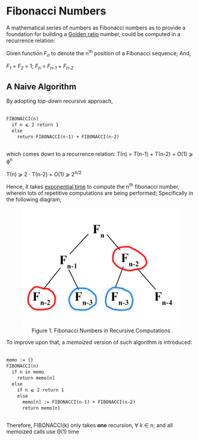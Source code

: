 # Fibonacci Numbers

A mathematical series of numbers as Fibonacci numbers as to provide a foundation for building a [Golden ratio](https://en.wikipedia.org/wiki/Golden_ratio) number, could be computed in a recurrence relation:

Given function _F<sub>n</sub>_ to denote the n<sup>th</sup> position of a Fibonacci sequence; And,

_F<sub>1</sub>_ = _F<sub>2</sub>_ = 1; _F<sub>n</sub>_ = _F<sub>n-1</sub>_ + _F<sub>n-2</sub>_

## A Naive Algorithm

By adopting _top-down_ recursive approach,

<pre>
<code>
FIBONACCI(n)
  if n &les; 2 return 1
  else
    return FIBONACCI(n-1) + FIBONACCI(n-2)
</code>
</pre>

which comes down to a recurrence relation: &Tau;(n) = &Tau;(n-1) + &Tau;(n-2) + &Omicron;(1) &ges; &straightphi;<sup>n</sup>

&Tau;(n) &ges; 2 &sdot; &Tau;(n-2) + &Omicron;(1) &ges; 2<sup>n/2</sup>

Hence, it takes [exponential time](../asymptotic-analysis.md) to compute the n<sup>th</sup> fibonacci number, wherein lots of repetitive computations are being performed; Specifically in the following diagram,

<figure style="text-align:center">
  <img src="../images/fibonacci.png" />
  <figcaption>Figure 1. Fibonacci Numbers in Recursive Computations</figcaption>
</figure>

To improve upon that, a _memoized_ version of such algorithm is introduced:

<pre>
<code>
memo := {}
FIBONACCI(n)
  if n in memo
    return memo[n]
  else
    if n &les; 2 return 1
    else
      memo[n] := FIBONACCI(n-1) + FIBONACCI(n-2)
      return memo[n]
</code>
</pre>

Therefore, FIBONACCI(k) only takes **one** recursion, &forall; k &isin; n; and all memoized calls use &Theta;(1) time